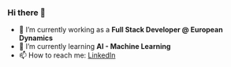 ### Hi there 👋

- 🔭 I’m currently working as a **Full Stack Developer @ European Dynamics**
- 🌱 I’m currently learning **AI - Machine Learning**
- 📫 How to reach me: [LinkedIn](https://www.linkedin.com/in/theodoros-theocharis-025161165/)

<!--
**theotheo7/theotheo7** is a ✨ _special_ ✨ repository because its `README.md` (this file) appears on your GitHub profile.

Here are some ideas to get you started:

- 🔭 I’m currently working on ...
- 🌱 I’m currently learning ...
- 👯 I’m looking to collaborate on ...
- 🤔 I’m looking for help with ...
- 💬 Ask me about ...
- 📫 How to reach me: ...
- 😄 Pronouns: ...
- ⚡ Fun fact: ...
-->

